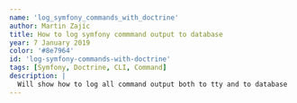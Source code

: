 ```yaml
---
name: 'log_symfony_commands_with_doctrine'
author: Martin Zajíc
title: How to log symfony commmand output to database
year: 7 January 2019
color: '#8e7964'
id: 'log-symfony-commands-with-doctrine'
tags: [Symfony, Doctrine, CLI, Command]
description: |
  Will show how to log all command output both to tty and to database  
---
```


